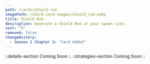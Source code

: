 ```yaml
---
path: /cards/shield-rod
imagePath: /shard-card-images/shield_rod.webp
title: Shield Rod
description: Generate a Shield Rod at your spawn site.
cost: "5"
removed: false
changeHistory:
  - Season 1 Chapter 2: "Card Added"
---
```

::details-section
Coming Soon
::
::strategies-section
Coming Soon
::